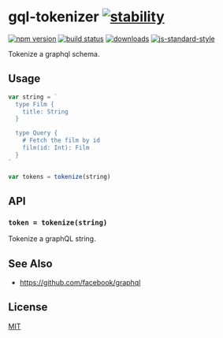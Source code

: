 # gql-tokenizer [![stability][0]][1]
[![npm version][2]][3] [![build status][4]][5]
[![downloads][8]][9] [![js-standard-style][10]][11]

Tokenize a graphql schema.

## Usage
```js
var string = `
  type Film {
    title: String
  }

  type Query {
    # Fetch the film by id
    film(id: Int): Film
  }
`

var tokens = tokenize(string)
```

## API
### `token = tokenize(string)`
Tokenize a graphQL string.

## See Also
- https://github.com/facebook/graphql

## License
[MIT](https://tldrlegal.com/license/mit-license)

[0]: https://img.shields.io/badge/stability-experimental-orange.svg?style=flat-square
[1]: https://nodejs.org/api/documentation.html#documentation_stability_index
[2]: https://img.shields.io/npm/v/gql-tokenizer.svg?style=flat-square
[3]: https://npmjs.org/package/gql-tokenizer
[4]: https://img.shields.io/travis/yoshuawuyts/gql-tokenizer/master.svg?style=flat-square
[5]: https://travis-ci.org/yoshuawuyts/gql-tokenizer
[6]: https://img.shields.io/codecov/c/github/yoshuawuyts/gql-tokenizer/master.svg?style=flat-square
[7]: https://codecov.io/github/yoshuawuyts/gql-tokenizer
[8]: http://img.shields.io/npm/dm/gql-tokenizer.svg?style=flat-square
[9]: https://npmjs.org/package/gql-tokenizer
[10]: https://img.shields.io/badge/code%20style-standard-brightgreen.svg?style=flat-square
[11]: https://github.com/feross/standard
